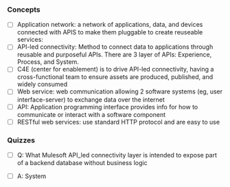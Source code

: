 ### Concepts
- [ ] Application network: a network of applications, data, and devices connected with APIS to make them pluggable to create reuseable services:
- [ ] API-led connectivity: Method to connect data to applications through reusable and purposeful APIs. There are 3 layer of APIs: Experience, Process, and System.
- [ ] C4E (center for enablement) is to drive API-led connectivity, having a cross-functional team to ensure assets are produced, published, and widely consumed
- [ ] Web service: web communication allowing 2 software systems (eg, user interface-server) to exchange data over the internet
- [ ] API: Application programming interface provides info for how to communicate or interact with a software component
- [ ] RESTful web services: use standard HTTP protocol and are easy to use

### Quizzes
- [ ] Q: What Mulesoft API_led connectivity layer is intended to expose part of a backend database without business logic
- [ ] A: System




